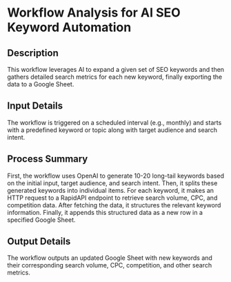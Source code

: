 # Workflow Analysis for AI SEO Keyword Automation

## Description
This workflow leverages AI to expand a given set of SEO keywords and then gathers detailed search metrics for each new keyword, finally exporting the data to a Google Sheet.

## Input Details
The workflow is triggered on a scheduled interval (e.g., monthly) and starts with a predefined keyword or topic along with target audience and search intent.

## Process Summary
First, the workflow uses OpenAI to generate 10-20 long-tail keywords based on the initial input, target audience, and search intent. Then, it splits these generated keywords into individual items. For each keyword, it makes an HTTP request to a RapidAPI endpoint to retrieve search volume, CPC, and competition data. After fetching the data, it structures the relevant keyword information. Finally, it appends this structured data as a new row in a specified Google Sheet.

## Output Details
The workflow outputs an updated Google Sheet with new keywords and their corresponding search volume, CPC, competition, and other search metrics.
